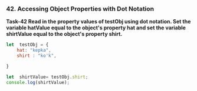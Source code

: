 ### 42. Accessing Object Properties with Dot Notation

**Task-42 Read in the property values of testObj using dot notation. Set the variable hatValue equal to the object's property hat and set the variable shirtValue equal to the object's property shirt.**
```js
let  testObj = { 
    hat: "kepka",
    shirt : "ko'k",

}

let  shirtValue= testObj.shirt;
console.log(shirtValue);
